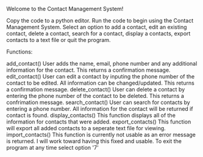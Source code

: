 Welcome to the Contact Management System!

Copy the code to a python editor. Run the code to begin using the Contact Management System. 
Select an option to add a contact, edit an existing contact, delete a contact, search for a contact, display a contacts, export contacts to a text file or quit the program. 

Functions: 

add_contact()
User adds the name, email, phone number and any additional information for the contact. This returns a confirmation message.
edit_contact()
User can edit a contact by inputing the phone number of the contact to be edited. All information can be changed/updated. This returns a confirmation message. 
delete_contact()
User can delete a contact by entering the phone number of the contact to be deleted. This returns a confrimation message.
search_contact()
User can search for contacts by entering a phone number. All information for the contact will be returned if contact is found. 
display_contacts()
This function displays all of the information for contacts that were added.
export_contacts()
This function will export all added contacts to a seperate text file for viewing.
import_contacts()
This function is currently not usable as an error message is returned. I will work toward having this fixed and usable. 
To exit the program at any time select option '7'



